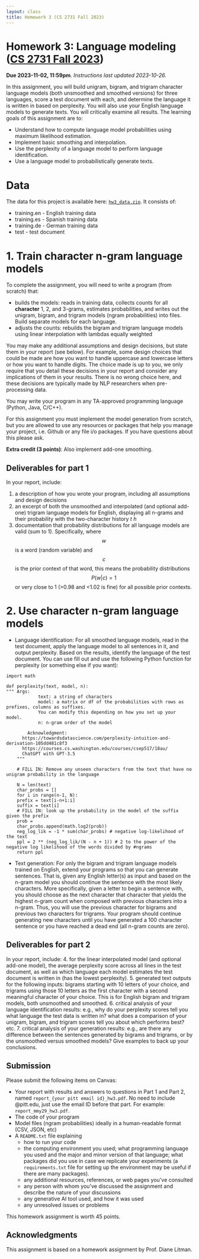 ```yaml
---
layout: class
title: Homework 3 (CS 2731 Fall 2023)
---
```


# Homework 3: Language modeling ([CS 2731 Fall 2023](https://michaelmilleryoder.github.io/cs2731_fall2023/))
**Due 2023-11-02, 11:59pm**. *Instructions last updated 2023-10-26.*

In this assignment, you will build unigram, bigram, and trigram character language models (both unsmoothed and smoothed versions) for three languages, score a test document with each, and determine the language it is written in based on perplexity. You will also use your English language models to generate texts. You will critically examine all results. The learning goals of this assignment are to:

* Understand how to compute language model probabilities using maximum likelihood estimation.
* Implement basic smoothing and interpolation.
* Use the perplexity of a language model to perform language identification.
* Use a language model to probabilistically generate texts.

# Data
The data for this project is available here: [`hw3_data.zip`](hw3/hw3_data.zip). It consists of:

* training.en - English training data
* training.es - Spanish training data
* training.de - German training data
* test - test document


# 1. Train character n-gram language models
To complete the assignment, you will need to write a program (from scratch) that:

* builds the models: reads in training data, collects counts for all **character** 1, 2, and 3-grams, estimates probabilities, and writes out the unigram, bigram, and trigram models (ngram probabilities) into files. Build separate models for each language.
* adjusts the counts: rebuilds the bigram and trigram language models using linear interpolation with lambdas equally weighted

You may make any additional assumptions and design decisions, but state them in your report (see below). For example, some design choices that could be made are how you want to handle uppercase and lowercase letters or how you want to handle digits. The choice made is up to you, we only require that you detail these decisions in your report and consider any implications of them in your results. There is no wrong choice here, and these decisions are typically made by NLP researchers when pre-processing data.

You may write your program in any TA-approved programming language (Python, Java, C/C++).

For this assignment you must implement the model generation from scratch, but you are allowed to use any resources or packages that help you manage your project, i.e. Github or any file i/o packages. If you have questions about this please ask. 

**Extra credit (3 points)**: Also implement add-one smoothing.

## Deliverables for part 1
In your report, include:
1. a description of how you wrote your program, including all assumptions and design decisions
2. an excerpt of both the unsmoothed and interpolated (and optional add-one) trigram language models for English, displaying all n-grams and their probability with the two-character history *t h*
3. documentation that probability distributions for all language models are valid (sum to 1). Specifically, where $$w$$ is a word (random variable) and $$c$$ is the prior context of that word, this means the probability distributions $$P(w \vert c) = 1$$ or very close to 1 (>0.98 and <1.02 is fine) for all possible prior contexts.

# 2. Use character n-gram language models
* Language identification: For all smoothed language models, read in the test document, apply the language model to all sentences in it, and output perplexity. Based on the results, identify the language of the test document.
You can use fill out and use the following Python function for perplexity (or something else if you want):

```
import math

def perplexity(text, model, n):
""" Args:
            text: a string of characters
            model: a matrix or df of the probabilities with rows as prefixes, columns as suffixes.
			You can modify this depending on how you set up your model.
            n: n-gram order of the model

        Acknowledgment: 
	  https://towardsdatascience.com/perplexity-intuition-and-derivation-105dd481c8f3 
	  https://courses.cs.washington.edu/courses/csep517/18au/
	  ChatGPT with GPT-3.5
    """

    # FILL IN: Remove any unseen characters from the text that have no unigram probability in the language

    N = len(text)
    char_probs = []
    for i in range(n-1, N):
	prefix = text[i-n+1:i]
	suffix = text[i]
	# FILL IN: look up the probability in the model of the suffix given the prefix
	prob = 
	char_probs.append(math.log2(prob))
    neg_log_lik = -1 * sum(char_probs) # negative log-likelihood of the text
    ppl = 2 ** (neg_log_lik/(N - n + 1)) # 2 to the power of the negative log likelihood of the words divided by #ngrams
    return ppl
```

* Text generation: For only the bigram and trigram language models trained on English, extend your programs so that you can generate sentences. That is, given any English letter(s) as input and based on the n-gram model you should continue the sentence with the most likely characters. More specifically, given a letter to begin a sentence with, you should choose as the next character that character that yields the highest n-gram count when composed with previous characters into a n-gram. Thus, you will use the previous character for bigrams and previous two characters for trigrams. Your program should continue generating new characters until you have generated a 100 character sentence or you have reached a dead end (all n-gram counts are zero).  

## Deliverables for part 2
In your report, include:
4. for the linear interpolated model (and optional add-one model), the average perplexity score across all lines in the test document, as well as which language each model estimates the test document is written in (has the lowest perplexity).
5. generated text outputs for the following inputs: bigrams starting with 10 letters of your choice, and trigrams using those 10 letters as the first character with a second meaningful character of your choice. This is for English bigram and trigram models, both unsmoothed and smoothed.
6. critical analysis of your language identification results: e.g., why do your perplexity scores tell you what language the test data is written in? what does a comparison of your unigram, bigram, and trigram scores tell you about which performs best? etc.
7. critical analysis of your generation results: e.g., are there any difference between the sentences generated by bigrams and trigrams, or by the unsmoothed versus smoothed models? Give examples to back up your conclusions.


## Submission
Please submit the following items on Canvas:

* Your report with results and answers to questions in Part 1 and Part 2, named `report_{your pitt email id}_hw3.pdf`. No need to include @pitt.edu, just use the email ID before that part. For example: `report_mmy29_hw3.pdf`.
* The code of your program
* Model files (ngram probabilities) ideally in a human-readable format (CSV, JSON, etc)
* A `README.txt` file explaining
	* how to run your code
	* the computing environment you used; what programming language you used and the major and minor version of that language; what packages did you use in case we replicate your experiments (a `requirements.txt` file for setting up the environment may be useful if there are many packages).
	* any additional resources, references, or web pages you've consulted
	* any person with whom you've discussed the assignment and describe the nature of your discussions
	* any generative AI tool used, and how it was used
	* any unresolved issues or problems

This homework assignment is worth 45 points.


## Acknowledgments
This assignment is based on a homework assignment by Prof. Diane Litman.
